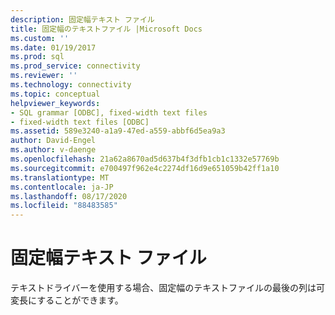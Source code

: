 ```yaml
---
description: 固定幅テキスト ファイル
title: 固定幅のテキストファイル |Microsoft Docs
ms.custom: ''
ms.date: 01/19/2017
ms.prod: sql
ms.prod_service: connectivity
ms.reviewer: ''
ms.technology: connectivity
ms.topic: conceptual
helpviewer_keywords:
- SQL grammar [ODBC], fixed-width text files
- fixed-width text files [ODBC]
ms.assetid: 589e3240-a1a9-47ed-a559-abbf6d5ea9a3
author: David-Engel
ms.author: v-daenge
ms.openlocfilehash: 21a62a8670ad5d637b4f3dfb1cb1c1332e57769b
ms.sourcegitcommit: e700497f962e4c2274df16d9e651059b42ff1a10
ms.translationtype: MT
ms.contentlocale: ja-JP
ms.lasthandoff: 08/17/2020
ms.locfileid: "88483585"
---
```

# <a name="fixed-width-text-file"></a>固定幅テキスト ファイル
テキストドライバーを使用する場合、固定幅のテキストファイルの最後の列は可変長にすることができます。
